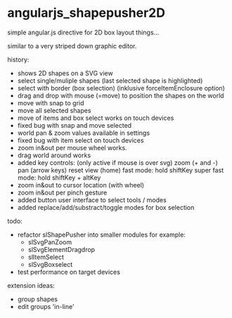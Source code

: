 # angularjs_shapepusher2D
simple angular.js directive for 2D box layout things...

similar to a very striped down graphic editor.



history:
- shows 2D shapes on a SVG view
- select single/muliple shapes (last selected shape is highlighted)
- select with border (box selection) (inklusive forceItemEnclosure option)
- drag and drop with mouse (=move) to position the shapes on the world
- move with snap to grid
- move all selected shapes
- move of items and box select works on touch devices
- fixed bug with snap and move selected
- world pan & zoom values available in settings
- fixed bug with item select on touch devices
- zoom in&out per mouse wheel works.
- drag world around works
- added key controls: (only active if mouse is over svg)
    zoom (+ and -)
    pan (arrow keys)
    reset view (home)
    fast mode: hold shiftKey
    super fast mode: hold shiftKey + altKey
- zoom in&out to cursor location (with wheel)
- zoom in&out per pinch gesture
- added button user interface to select tools / modes
- added replace/add/substract/toggle modes for box selection


todo:
- refactor slShapePusher into smaller modules
    for example:
    - slSvgPanZoom
    - slSvgElementDragdrop
    - slItemSelect
    - slSvgBoxselect
- test performance on target devices

extension ideas:
- group shapes
- edit groups 'in-line'
